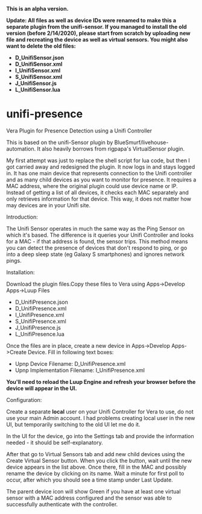 **This is an alpha version.**

**Update: All files as well as device IDs were renamed to make this a separate plugin from the unifi-sensor. If you managed to install the old version (before 2/14/2020), please start from scratch by uploading new file and recreating the device as well as virtual sensors. You might also want to delete the old files:**

- **D_UnifiSensor.json**
- **D_UnifiSensor.xml**
- **I_UnifiSensor.xml**
- **S_UnifiSensor.xml**
- **J_UnifiSensor.js**
- **L_UnifiSensor.lua**


# unifi-presence
Vera Plugin for Presence Detection using a Unifi Controller

This is based on the unifi-Sensor plugin by BlueSmurf/livehouse-automation. It also heavily borrows from rigpapa's VirtualSensor plugin.

My first attempt was just to replace the shell script for lua code, but then I got carried away and redesigned the plugin. It now logs in and stays logged in. It has one main device that represents connection to the Unifi controller and as many child devices as you want to monitor for presence. It requires a MAC address, where the original plugin could use device name or IP. Instead of getting a list of all devices, it checks each MAC separately and only retrieves information for that device. This way, it does not matter how may devices are in your Unifi site.

Introduction:

The Unifi Sensor operates in much the same way as the Ping Sensor on which it's based. The difference is it queries your Unifi Controller and looks for a MAC - if that address is found, the sensor trips. This method means you can detect the presence of devices that don't respond to ping, or go into a deep sleep state (eg Galaxy S smartphones) and ignores network pings.

Installation:

Download the plugin files.Copy these files to Vera using Apps->Develop Apps->Luup Files

- D_UnifiPresence.json
- D_UnifiPresence.xml
- I_UnifiPresence.xml
- S_UnifiPresence.xml
- J_UnifiPresence.js
- L_UnifiPresence.lua

Once the files are in place, create a new device in Apps->Develop Apps->Create Device. Fill in following text boxes:

- Upnp Device Filename: D_UnifiPresence.xml 
- Upnp Implementation Filename: I_UnifiPresence.xml

**You'll need to reload the Luup Engine and refresh your browser before the device will appear in the UI.**

Configuration:

Create a separate **local** user on your Unifi Controller for Vera to use, do not use your main Admin account. I had problems creating local user in the new UI, but temporarily switching to the old UI let me do it.

In the UI for the device, go into the Settings tab and provide the information needed - it should be self-explanatory.

After that go to Virtual Sensors tab and add new child devices using the Create Virtual Sensor button. When you click the button, wait until the new device appears in the list above. Once there, fill in the MAC and possibly rename the device by clicking on its name. Wait a minute for first poll to occur, after which you should see a time stamp under Last Update.

The parent device icon will show Green if you have at least one virtual sensor with a MAC address configured and the sensor was able to successfully authenticate with the controller.
